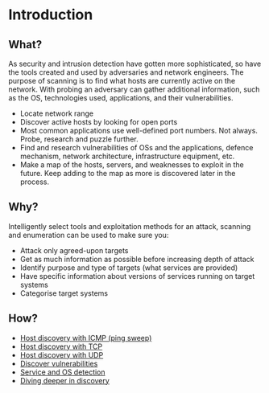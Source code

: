 # Introduction

## What?

As security and intrusion detection have gotten more sophisticated, so have the tools created and used by adversaries 
and network engineers. The purpose of scanning is to find what hosts are currently active on the network. With probing 
an adversary can gather additional information, such as the OS, technologies used, applications, and their vulnerabilities.

* Locate network range
* Discover active hosts by looking for open ports
* Most common applications use well-defined port numbers. Not always. Probe, research and puzzle further.
* Find and research vulnerabilities of OSs and the applications, defence mechanism, network architecture, infrastructure equipment, etc.
* Make a map of the hosts, servers, and weaknesses to exploit in the future. Keep adding to the map as more is discovered later in the process.

## Why?

Intelligently select tools and exploitation methods for an attack, scanning and enumeration can be used to make sure you:

* Attack only agreed-upon targets
* Get as much information as possible before increasing depth of attack
* Identify purpose and type of targets (what services are provided)
* Have specific information about versions of services running on target systems
* Categorise target systems

## How?

* [Host discovery with ICMP (ping sweep)](icmp.md)
* [Host discovery with TCP](tcp.md)
* [Host discovery with UDP](udp.md)
* [Discover vulnerabilities](vulns.md)
* [Service and OS detection](service-and-os.md)
* [Diving deeper in discovery](analysis.md)
